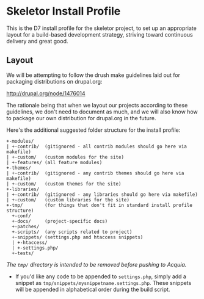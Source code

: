 Skeletor Install Profile
===========================

This is the D7 install profile for the skeletor project, to set up an
appropriate layout for a build-based development strategy, striving
toward continuous delivery and great good.

Layout
------

We will be attempting to follow the drush make guidelines laid out for
packaging distributions on drupal.org:

http://drupal.org/node/1476014

The rationale being that when we layout our projects according to these
guidelines, we don't need to document as much, and we will also know how
to package our own distribution for drupal.org in the future.

Here's the additional suggested folder structure for the install profile:

    +-modules/
    | +-contrib/  (gitignored - all contrib modules should go here via makefile)
    | +-custom/   (custom modules for the site)
    | +-features/ (all feature modules)
    +-themes/
    | +-contrib/  (gitignored - any contrib themes should go here via makefile)
    | +-custom/   (custom themes for the site)
    +-libraries/
    | +-contrib/  (gitignored - any libraries should go here via makefile)
    | +-custom/   (custom libraries for the site)
    +-tmp/        (for things that don't fit in standard install profile structure)
      +-conf/
      +-docs/     (project-specific docs)
      +-patches/
      +-scripts/  (any scripts related to project)
      +-snippets/ (settings.php and htaccess snippets)
      | +-htaccess/
      | +-settings.php/
      +-tests/

*The `tmp/` directory is intended to be removed before pushing to Acquia.*

* If you'd like any code to be appended to `settings.php`, simply add a
  snippet as `tmp/snippets/mysnippetname.settings.php`. These snippets
will be appended in alphabetical order during the build script.
